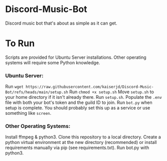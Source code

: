 # Discord-Music-Bot

Discord music bot that's about as simple as it can get.

# To Run

Scripts are provided for Ubuntu Server installations. Other operating systems will require some Python knowledge.

### Ubuntu Server:

Run `wget https://raw.githubusercontent.com/kaiserjd/Discord-Music-Bot/refs/heads/main/setup.sh`
Run `chmod +x setup.sh`
Move `setup.sh` to your home directory if it isn't already there.
Run `setup.sh`.
Populate the `.env` file with both your bot's token and the guild ID to join.
Run `bot.py` when setup is complete. You should probably set this up as a service or use something like `screen`.

### Other Operating Systems:

Install ffmpeg & python3.
Clone this repository to a local directory.
Create a python virtual environment at the new directory (recommended) or install requirements manually via pip (see requirements.txt).
Run bot.py with python3.

